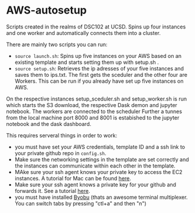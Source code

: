 # AWS-autosetup
Scripts created in the realms of DSC102 at UCSD. Spins up four instances and one worker and automatically connects them into a cluster.

There are mainly two scripts you can run:
- `source launch.sh`: Spins up five instances on your AWS based on an existing template and starts setting them up with setup.sh .
- `source setup.sh`: Retrieves the ip adresses of your five instances and saves them to ips.txt. The first gets the sceduler and the other four are Workers. This can be run if you already have set up five instances on AWS.

On the respective instances setup_sceduler.sh and setup_worker.sh is run which starts the S3 download, the respective Dask demon and jupyter notebook. The workers are connected to the scheduler Further a tunnes from the local machine port 8000 and 8001 is estabished to the jupyter notebook and the dask dashboard.

This requires serveral things in order to work:
- you must have set your AWS credentials, template ID and a ssh link to your private github repo in `config.sh`.
- Make sure the networking settings in the template are set correctly and the instances can communicate within each other in the template.
- MAke sure your ssh agent knows your private key to access the EC2 instances. A tutorial for Mac can be found [here](https://www.howtogeek.com/devops/how-to-add-your-ec2-pem-file-to-your-ssh-keychain/).
- Make sure your ssh agent knows a private key for your github and forwards it. See a tutorial [here](https://docs.github.com/en/developers/overview/using-ssh-agent-forwarding).
- you must have installed [Byobu](https://www.byobu.org/) (thats an awesome terminal multiplexer. You can switch tabs by pressing "ctl+a" and then "n")
